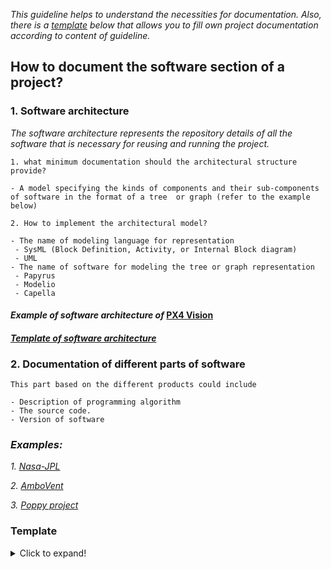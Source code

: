 *This guideline helps to understand the necessities for documentation. Also, there is a [template](https://github.com/OPEN-NEXT/wp2.3_Guideline-for-documentation-of-OSH-design-reuse/blob/main/Documentation/3.%20Design/Structural%20model/Software/README.md#template) below that allows you to fill own project documentation according to content of guideline.*

## **How to document the software section of a project?**

 ### **1. Software architecture**

*The software architecture represents the repository details of all the software that is necessary for reusing and running the project.*

 ```
1. what minimum documentation should the architectural structure provide?

- A model specifying the kinds of components and their sub-components of software in the format of a tree  or graph (refer to the example below)

2. How to implement the architectural model?
 
- The name of modeling language for representation 
  - SysML (Block Definition, Activity, or Internal Block diagram)
  - UML
- The name of software for modeling the tree or graph representation
  - Papyrus
  - Modelio
  - Capella 
  ```
 
#### *Example of software architecture of* [PX4 Vision](https://docs.px4.io/master/en/concept/architecture.html#px4-architectural-overview) 


#### *[Template of software architecture](https://app.diagrams.net/#Hamerezoji1362%2Fdrawio-github%2Fmaster%2FTemplate%20of%20software%20architecture.drawio)*

 ### **2. Documentation of different parts of software**

 ```
This part based on the different products could include

- Description of programming algorithm   
- The source code. 
- Version of software
 ```

### *Examples:* 

*1. [Nasa-JPL](https://github.com/nasa-jpl/open-source-rover/tree/master/software)*

*2. [AmboVent](https://github.com/AmboVent-1690-108/AmboVent/tree/master/3-Software)*

*3. [Poppy project](https://docs.poppy-project.org/en/installation/)*

### Template
<details>
  <summary>Click to expand!</summary>
 
  #### 1. Documentation of software architecture
  1. A model specifying of components *([Template of software architecture](https://app.diagrams.net/#Hamerezoji1362%2Fdrawio-github%2Fmaster%2FTemplate%20of%20software%20architecture.drawio))*
  2. Name of modeling language
     * UML
     * ...
  3. Name of Software for modeloing the architecture
     * Online app diagram
     * ...
 
 #### 2. Documentation of different parts of software
  1. Description of programming algorithm 
     * representation of algorithm 
  2. The source code
  3. Programming software
     * Name
     * Version
 
</details>



